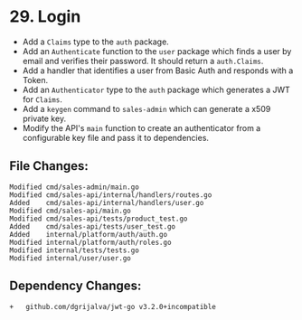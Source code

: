 # 29. Login

- Add a `Claims` type to the `auth` package.
- Add an `Authenticate` function to the `user` package which finds a user by email and verifies their password. It should return a `auth.Claims`.
- Add a handler that identifies a user from Basic Auth and responds with a Token.
- Add an `Authenticator` type to the `auth` package which generates a JWT for `Claims`.
- Add a `keygen` command to `sales-admin` which can generate a x509 private key.
- Modify the API's `main` function to create an authenticator from a configurable key file and pass it to dependencies.


## File Changes:

```
Modified cmd/sales-admin/main.go
Modified cmd/sales-api/internal/handlers/routes.go
Added    cmd/sales-api/internal/handlers/user.go
Modified cmd/sales-api/main.go
Modified cmd/sales-api/tests/product_test.go
Added    cmd/sales-api/tests/user_test.go
Added    internal/platform/auth/auth.go
Modified internal/platform/auth/roles.go
Modified internal/tests/tests.go
Modified internal/user/user.go
```

## Dependency Changes:

```
+ 	github.com/dgrijalva/jwt-go v3.2.0+incompatible
```